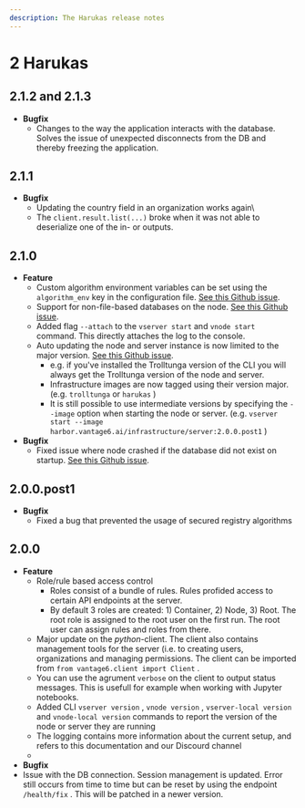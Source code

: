 ```yaml
---
description: The Harukas release notes
---
```


# 2 Harukas

## 2.1.2 and 2.1.3

* **Bugfix**
  * Changes to the way the application interacts with the database. Solves the issue of unexpected disconnects from the DB and thereby freezing the application.

## 2.1.1

* **Bugfix**
  * Updating the country field in an organization works again\
  * The `client.result.list(...)` broke when it was not able to deserialize one of the in- or outputs.

## 2.1.0

* **Feature**
  * Custom algorithm environment variables can be set using the `algorithm_env` key in the configuration file. [See this Github issue](https://github.com/IKNL/vantage6-node/issues/32).
  * Support for non-file-based databases on the node. [See this Github issue](https://github.com/IKNL/vantage6/issues/66). 
  * Added flag `--attach` to the `vserver start` and `vnode start` command. This directly attaches the log to the console.
  * Auto updating the node and server instance is now limited to the major version. [See this Github issue](https://github.com/IKNL/vantage6/issues/65).
    * e.g. if you've installed the Trolltunga version of the CLI you will always get the Trolltunga version of the node and server.
    * Infrastructure images are now tagged using their version major. \(e.g. `trolltunga` or `harukas` \)
    * It is still possible to use intermediate versions by specifying the `--image` option when starting the node or server. \(e.g. `vserver start --image harbor.vantage6.ai/infrastructure/server:2.0.0.post1` \)
* **Bugfix**
  * Fixed issue where node crashed if the database did not exist on startup. [See this Github issue](https://github.com/IKNL/vantage6/issues/67).

## 2.0.0.post1

* **Bugfix**
  * Fixed a bug that prevented the usage of secured registry algorithms

## 2.0.0

* **Feature**
  * Role/rule based access control
    * Roles consist of a bundle of rules. Rules profided access to certain API endpoints at the server.
    * By default 3 roles are created: 1\) Container, 2\) Node, 3\) Root. The root role is assigned to the root user on the first run. The root user can assign rules and roles from there.
  * Major update on the _python_-client. The client also contains management tools for the server \(i.e. to creating users, organizations and managing permissions. The client can be imported from `from vantage6.client import Client` . 
  * You can use the agrument `verbose` on the client to output status messages. This is usefull for example when working with Jupyter notebooks.
  * Added CLI `vserver version` , `vnode version` , `vserver-local version` and `vnode-local version` commands to report the version of the node or server they are running
  * The logging contains more information about the current setup, and refers to this documentation and our Discourd channel
  * 
*  **Bugfix**
  * Issue with the DB connection. Session management is updated. Error still occurs from time to time but can be reset by using the endpoint `/health/fix` . This will be patched in a newer version.

